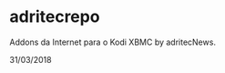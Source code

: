 adritecrepo
=========================

Addons da Internet para o Kodi XBMC
by adritecNews.

31/03/2018
